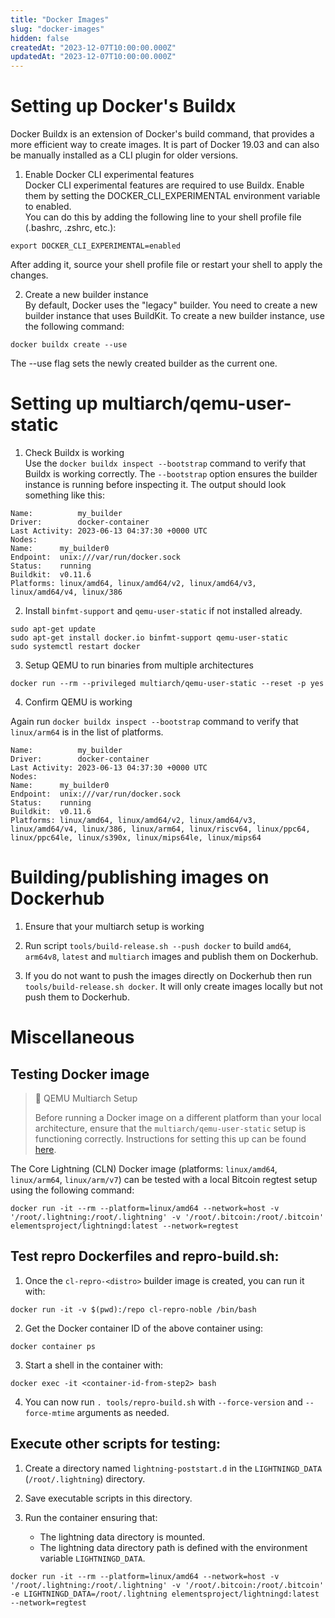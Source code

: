 ```yaml
---
title: "Docker Images"
slug: "docker-images"
hidden: false
createdAt: "2023-12-07T10:00:00.000Z"
updatedAt: "2023-12-07T10:00:00.000Z"
---
```

# Setting up Docker's Buildx

Docker Buildx is an extension of Docker's build command, that provides a more efficient way to create images. It is part of Docker 19.03 and can also be manually installed as a CLI plugin for older versions.

1. Enable Docker CLI experimental features  
   Docker CLI experimental features are required to use Buildx. Enable them by setting the DOCKER_CLI_EXPERIMENTAL environment variable to enabled.  
   You can do this by adding the following line to your shell profile file (.bashrc, .zshrc, etc.):

```shell
export DOCKER_CLI_EXPERIMENTAL=enabled
```

After adding it, source your shell profile file or restart your shell to apply the changes.

2. Create a new builder instance  
   By default, Docker uses the "legacy" builder. You need to create a new builder instance that uses BuildKit. To create a new builder instance, use the following command:

```shell
docker buildx create --use
```

The --use flag sets the newly created builder as the current one.

# Setting up multiarch/qemu-user-static

1. Check Buildx is working  
   Use the `docker buildx inspect --bootstrap` command to verify that Buildx is working correctly. The `--bootstrap` option ensures the builder instance is running before inspecting it. The output should look something like this:

```shell
Name:          my_builder
Driver:        docker-container
Last Activity: 2023-06-13 04:37:30 +0000 UTC
Nodes:
Name:      my_builder0
Endpoint:  unix:///var/run/docker.sock
Status:    running
Buildkit:  v0.11.6
Platforms: linux/amd64, linux/amd64/v2, linux/amd64/v3, linux/amd64/v4, linux/386
```

2. Install `binfmt-support` and `qemu-user-static` if not installed already.

```shell
sudo apt-get update
sudo apt-get install docker.io binfmt-support qemu-user-static
sudo systemctl restart docker
```

3. Setup QEMU to run binaries from multiple architectures

```shell
docker run --rm --privileged multiarch/qemu-user-static --reset -p yes
```

4. Confirm QEMU is working

Again run `docker buildx inspect --bootstrap` command to verify that `linux/arm64` is in the list of platforms.

```shell
Name:          my_builder
Driver:        docker-container
Last Activity: 2023-06-13 04:37:30 +0000 UTC
Nodes:
Name:      my_builder0
Endpoint:  unix:///var/run/docker.sock
Status:    running
Buildkit:  v0.11.6
Platforms: linux/amd64, linux/amd64/v2, linux/amd64/v3, linux/amd64/v4, linux/386, linux/arm64, linux/riscv64, linux/ppc64, linux/ppc64le, linux/s390x, linux/mips64le, linux/mips64
```

# Building/publishing images on Dockerhub
1. Ensure that your multiarch setup is working

2. Run script `tools/build-release.sh --push docker` to build `amd64`, `arm64v8`, `latest` and `multiarch` images and publish them on Dockerhub.

3. If you do not want to push the images directly on Dockerhub then run `tools/build-release.sh docker`. It will only create images locally but not push them to Dockerhub.


# Miscellaneous
## Testing Docker image

> 📘 QEMU Multiarch Setup
> 
> Before running a Docker image on a different platform than your local architecture, ensure that the `multiarch/qemu-user-static` setup is functioning correctly. Instructions for setting this up can be found [here](https://docs.corelightning.org/docs/docker-images#setting-up-multiarchqemu-user-static).


The Core Lightning (CLN) Docker image (platforms: `linux/amd64`, `linux/arm64`, `linux/arm/v7`) can be tested with a local Bitcoin regtest setup using the following command:

```shell
docker run -it --rm --platform=linux/amd64 --network=host -v '/root/.lightning:/root/.lightning' -v '/root/.bitcoin:/root/.bitcoin' elementsproject/lightningd:latest --network=regtest
```

## Test repro Dockerfiles and repro-build.sh:
1. Once the `cl-repro-<distro>` builder image is created, you can run it with:

```shell
docker run -it -v $(pwd):/repo cl-repro-noble /bin/bash
```

2. Get the Docker container ID of the above container using:

```shell
docker container ps
```

3. Start a shell in the container with:

```shell
docker exec -it <container-id-from-step2> bash
```

4. You can now run `. tools/repro-build.sh` with `--force-version` and `--force-mtime` arguments as needed.

## Execute other scripts for testing:

1. Create a directory named `lightning-poststart.d` in the `LIGHTNINGD_DATA` (`/root/.lightning`) directory.

2. Save executable scripts in this directory.

3. Run the container ensuring that:
   - The lightning data directory is mounted.
   - The lightning data directory path is defined with the environment variable `LIGHTNINGD_DATA`.

```shell
docker run -it --rm --platform=linux/amd64 --network=host -v '/root/.lightning:/root/.lightning' -v '/root/.bitcoin:/root/.bitcoin' -e LIGHTNINGD_DATA=/root/.lightning elementsproject/lightningd:latest --network=regtest

```